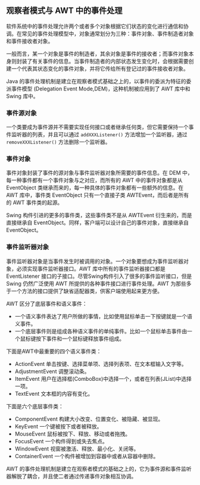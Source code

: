 ## 观察者模式与 AWT 中的事件处理 ##

软件系统中的事件处理允许两个或者多个对象根据它们状态的变化进行通信和协调。在常见的事件处理模型中，对象通常划分为三种：事件对象、事件制造者对象和事件接收者对象。

一般而言，某一个对象是事件的制造者，其余对象是事件的接收者；而事件对象本身则封装了有关事件的信息。当事件制造者的内部状态发生变化时，会根据需要创建一个代表其状态变化的事件对象，并将它传给所有登记过的事件接收者对象。

Java 的事件处理机制是建立在观察者模式基础之上的，以事件的委派为特征的委派事件模型
(Delegation Event Mode,DEM)，这种机制被应用到了 AWT 库中和 Swing 库中。


### 事件源对象

一个类要成为事件源并不需要实现任何接口或者继承任何类，但它需要保持一个事件监听器的列表，并且可以通过 `addXXXListener()` 方法增加一个监听器，通过 `removeXXXListener()` 方法删除一个监听器。


### 事件对象

事件对象封装了事件的源对象与事件监听器对象所需要的事件信息。在 DEM 中，每一种事件都有一个事件对象与之对应，而所有的 AWT 中的事件对象都是从 EventObject 类继承而来的，每一种具体的事件对象都有一些额外的信息。在 AWT 库中，事件类 EventObject 只有一个直接子类 AWTEvent，而后者是所有的 AWT 事件类的起源。

Swing 构件引进的更多的事件类，这些事件类不是从 AWTEvent 衍生来的，而是直接继承自 EventObject。同样，客户端可以设计自己的事件对象，直接继承自 EventObject。


### 事件监听器对象

事件监听器对象是当事件发生时被调用的对象。一个对象要想成为事件监听器对象，必须实现事件监听器接口。AWT 库中所有的事件监听器接口都是 EventListener 接口的子接口。尽管Swing构件引入了很多的事件监听接口，但是 Swing 仍然广泛使用 AWT 所提供的各种事件接口进行事件处理。AWT 为那些多于一个方法的接口提供了缺省适配器类，供客户端使用起来更方便。


AWT 区分了底层事件和语义事件：

* 一个语义事件表达了用户所做的事情，比如使用鼠标单击一下按键就是一个语义事件。
* 一个底层事件则是组成各种语义事件的单纯事件。比如一个鼠标单击事件由一个鼠标键按下事件和一个鼠标键释放事件组成。


下面是AWT中最重要的四个语义事件类：

* ActionEvent 单击按键、选择菜单项、选择列表项、在文本框输入文字等。
* AdjustmentEvent 调整滚动条。
* ItemEvent 用户在选择框(ComboBox)中选择一个，或者在列表(JList)中选择一项。
* TextEvent 文本框的内容有变化。

下面是六个底层事件类：

* ComponentEvent
构建大小改变、位置变化、被隐藏、被显现。
* KeyEvent
一个键被按下或者被释放。
* MouseEvent
鼠标被按下、释放、移动或者拖拽。
* FocusEvent
一个构件得到或失去焦点。
* WindowEvent
视窗被激活、释放、最小化、关闭等。
* ContainerEvent
一个构件被增加到容器中或者从容器中删除。

AWT 的事件处理机制是建立在观察者模式的基础之上的，它为事件源和事件监听器解脱了耦合，并且使二者通过传递事件对象相互协调。
